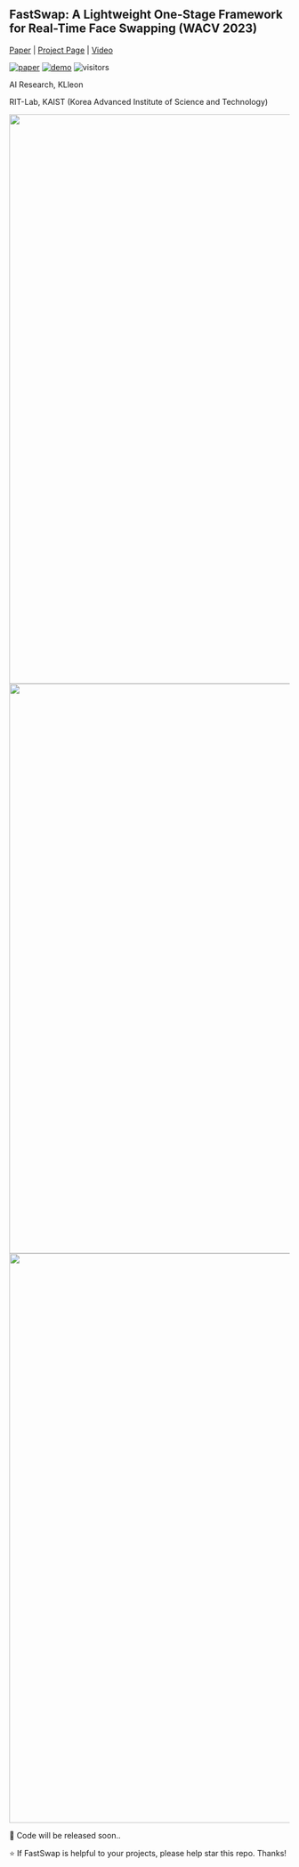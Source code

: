 ## FastSwap: A Lightweight One-Stage Framework for Real-Time Face Swapping (WACV 2023)

[Paper]() | [Project Page](https://wacv-1752.github.io/FastSwap/) | [Video]()

[![paper](https://img.shields.io/badge/arxiv-report-red)]()
[![demo](https://img.shields.io/badge/project-%F0%9F%9A%80%20-blue)](https://wacv-1752.github.io/FastSwap/)
![visitors](https://visitor-badge.laobi.icu/badge?page_id=sahngmin/fastswap)

<!-- ![visitors](https://visitor-badge.glitch.me/badge?page_id=sczhou/CodeFormer) -->

AI Research, KLleon

RIT-Lab, KAIST (Korea Advanced Institute of Science and Technology)

<img src="figs/main.png" width="1024px"/>

<img src="figs/main_network.png" width="1024px"/>

<img src="figs/additional.png" width="1024px"/>

🤗 Code will be released soon..

:star: If FastSwap is helpful to your projects, please help star this repo. Thanks!
